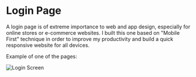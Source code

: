 # Login Page

A login page is of extreme importance to web and app design, especially for online stores or e-commerce websites. I built this one based on "Mobile First" technique in order to improve my productivity and build a quick responsive website for all devices.

Example of one of the pages:

![Login Screen](https://user-images.githubusercontent.com/107801315/212044743-3a66fc6a-ccb2-4088-bcb8-5b0445c31ac7.png)
